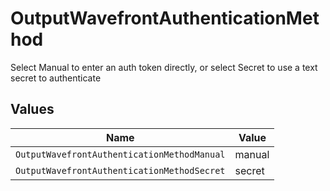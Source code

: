 # OutputWavefrontAuthenticationMethod

Select Manual to enter an auth token directly, or select Secret to use a text secret to authenticate


## Values

| Name                                        | Value                                       |
| ------------------------------------------- | ------------------------------------------- |
| `OutputWavefrontAuthenticationMethodManual` | manual                                      |
| `OutputWavefrontAuthenticationMethodSecret` | secret                                      |